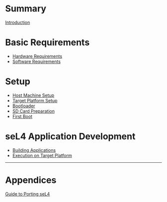 # Summary

[Introduction](introduction.md)

# Basic Requirements

- [Hardware Requirements](hardware_requirements.md)
- [Software Requirements]()

# Setup

- [Host Machine Setup](host_machine_setup.md)
- [Target Platform Setup](target_platform_setup.md)
- [Bootloader](bootloader.md)
- [SD Card Preparation](sd_card_preparation.md)
- [First Boot]()

# seL4 Application Development

- [Building Applications]()
- [Execution on Target Platform](seL4-doc/src/execution_on_target_platform.md)

---

# Appendices

[Guide to Porting seL4]()

